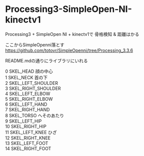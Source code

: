 # Processing3-SimpleOpen-NI-kinectv1
Processing3 + SimpleOpen NI + kinectv1で  骨格検知 &amp; 距離はかる


ここからSimpleOpenni落とす
https://github.com/totovr/SimpleOpenni/tree/Processing_3.3.6

README.mdの通りにライブラリにいれる



0 SKEL_HEAD 顔の中心<br>
1 SKEL_NECK 首の下<br>
2 SKEL_LEFT_SHOULDER<br>
3 SKEL_RIGHT_SHOULDER<br>
4 SKEL_LEFT_ELBOW<br>
5 SKEL_RIGHT_ELBOW<br>
6 SKEL_LEFT_HAND<br>
7 SKEL_RIGHT_HAND<br>
8 SKEL_TORSO へそのあたり<br>
9 SKEL_LEFT_HIP<br>
10 SKEL_RIGHT_HIP<br>
11 SKEL_LEFT_KNEE ひざ<br>
12 SKEL_RIGHT_KNEE<br>
13 SKEL_LEFT_FOOT<br>
14 SKEL_RIGHT_FOOT<br>
